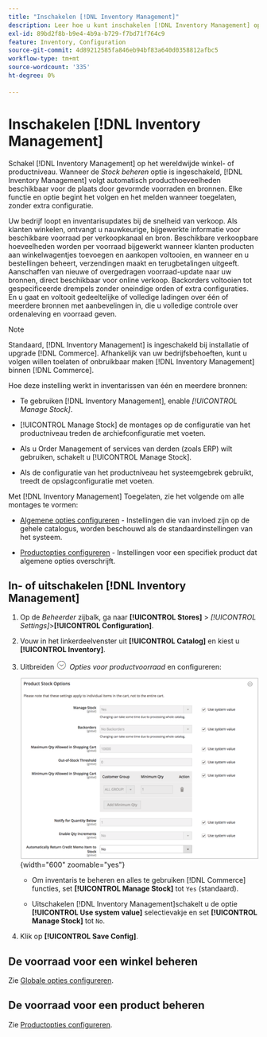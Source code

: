 ```yaml
---
title: "Inschakelen [!DNL Inventory Management]"
description: Leer hoe u kunt inschakelen [!DNL Inventory Management] op het wereldwijde winkel- of productniveau.
exl-id: 89bd2f8b-b9e4-4b9a-b729-f7bd71f764c9
feature: Inventory, Configuration
source-git-commit: 4d89212585fa846eb94bf83a640d0358812afbc5
workflow-type: tm+mt
source-wordcount: '335'
ht-degree: 0%

---
```


# Inschakelen [!DNL Inventory Management]

Schakel [!DNL Inventory Management] op het wereldwijde winkel- of productniveau. Wanneer de _Stock beheren_ optie is ingeschakeld, [!DNL Inventory Management] volgt automatisch producthoeveelheden beschikbaar voor de plaats door gevormde voorraden en bronnen. Elke functie en optie begint het volgen en het melden wanneer toegelaten, zonder extra configuratie.

Uw bedrijf loopt en inventarisupdates bij de snelheid van verkoop. Als klanten winkelen, ontvangt u nauwkeurige, bijgewerkte informatie voor beschikbare voorraad per verkoopkanaal en bron. Beschikbare verkoopbare hoeveelheden worden per voorraad bijgewerkt wanneer klanten producten aan winkelwagentjes toevoegen en aankopen voltooien, en wanneer en u bestellingen beheert, verzendingen maakt en terugbetalingen uitgeeft. Aanschaffen van nieuwe of overgedragen voorraad-update naar uw bronnen, direct beschikbaar voor online verkoop. Backorders voltooien tot gespecificeerde drempels zonder oneindige orden of extra configuraties. En u gaat en voltooit gedeeltelijke of volledige ladingen over één of meerdere bronnen met aanbevelingen in, die u volledige controle over ordenaleving en voorraad geven.

>[!NOTE]
>
>Standaard, [!DNL Inventory Management] is ingeschakeld bij installatie of upgrade [!DNL Commerce]. Afhankelijk van uw bedrijfsbehoeften, kunt u volgen willen toelaten of onbruikbaar maken [!DNL Inventory Management] binnen [!DNL Commerce].

Hoe deze instelling werkt in inventarissen van één en meerdere bronnen:

- Te gebruiken [!DNL Inventory Management], enable _[!UICONTROL Manage Stock]_.

- [!UICONTROL Manage Stock] de montages op de configuratie van het productniveau treden de archiefconfiguratie met voeten.

- Als u Order Management of services van derden (zoals ERP) wilt gebruiken, schakelt u [!UICONTROL Manage Stock].

- Als de configuratie van het productniveau het systeemgebrek gebruikt, treedt de opslagconfiguratie met voeten.

Met [!DNL Inventory Management] Toegelaten, zie het volgende om alle montages te vormen:

- [Algemene opties configureren](global-options.md) - Instellingen die van invloed zijn op de gehele catalogus, worden beschouwd als de standaardinstellingen van het systeem.

- [Productopties configureren](product-options.md) - Instellingen voor een specifiek product dat algemene opties overschrijft.

## In- of uitschakelen [!DNL Inventory Management]

1. Op de _Beheerder_ zijbalk, ga naar **[!UICONTROL Stores]** > _[!UICONTROL Settings]_>**[!UICONTROL Configuration]**.

1. Vouw in het linkerdeelvenster uit **[!UICONTROL Catalog]** en kiest u **[!UICONTROL Inventory]**.

1. Uitbreiden ![Expansiekiezer](../assets/icon-display-expand.png) _Opties voor productvoorraad_ en configureren:

   ![Opties voor productvoorraad](assets/config-catalog-inventory-product-stock-options.png){width="600" zoomable="yes"}

   - Om inventaris te beheren en alles te gebruiken [!DNL Commerce] functies, set **[!UICONTROL Manage Stock]** tot `Yes` (standaard).

   - Uitschakelen [!DNL Inventory Management]schakelt u de optie **[!UICONTROL Use system value]** selectievakje en set **[!UICONTROL Manage Stock]** tot `No`.

1. Klik op **[!UICONTROL Save Config]**.

## De voorraad voor een winkel beheren

Zie [Globale opties configureren](global-options.md).

## De voorraad voor een product beheren

Zie [Productopties configureren](product-options.md).
